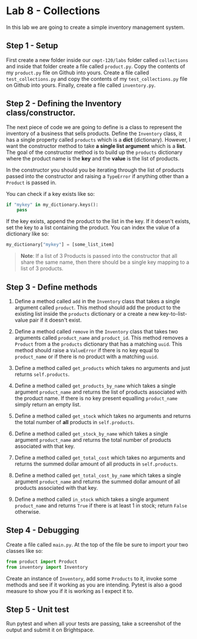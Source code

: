 # Lab 8 - Collections

In this lab we are going to create a simple inventory management system.

## Step 1 - Setup

First create a new folder inside our `cmpt-120/labs` folder called `collections` and inside that folder create a file called `product.py`. Copy the contents of my `product.py` file on Github into yours. Create a file called `test_collections.py` and copy the contents of my `test_collections.py` file on Github into yours. Finally, create a file called `inventory.py`.

## Step 2 - Defining the Inventory class/constructor.

The next piece of code we are going to define is a class to represent the inventory of a business that sells products. Define the `Inventory` class, it has a single property called `products` which is a __dict__ (dictionary). However, I want the constructor method to take __a single list argument__ which is a __list__. The goal of the constructor method is to build up the `products` dictionary where the product name is the __key__ and the __value__ is the list of products.

In the constructor you should you be iterating through the list of products passed into the constructor and raising a `TypeError` if anything other than a `Product` is passed in.

You can check if a key exists like so:

```py
if "mykey" in my_dictionary.keys():
    pass
```

If the key exists, append the product to the list in the key. If it doesn't exists, set the key to a list containing the product. You can index the value of a dictionary like so:

```py
my_dictionary["mykey"] = [some_list_item]
```

> __Note__: If a list of 3 Products is passed into the constructor that all share the same name, then there should be a single key mapping to a list of 3 products.

## Step 3 - Define methods

1. Define a method called `add` in the `Inventory` class that takes a single argument called `product`. This method should add the product to the existing list inside the `products` dictionary or a create a new key-to-list-value pair if it doesn't exist.

2. Define a method called `remove` in the `Inventory` class that takes two arguments called `product_name` and `product_id`. This method removes a `Product` from a the `products` dictionary that has a matching `uuid`. This method should raise a `ValueError` if there is no key equal to `product_name` or if there is no product with a matching `uuid`.

3. Define a method called `get_products` which takes no arguments and just returns `self.products`.

4. Define a method called `get_products_by_name` which takes a single argument `product_name` and returns the list of products associated with the product name. If there is no key present equalling `product_name` simply return an empty list.

5. Define a method called `get_stock` which takes no arguments and returns the total number of __all__ products in `self.products`.

6. Define a method called `get_stock_by_name` which takes a single argument `product_name` and returns the total number of products associated with that key.

7. Define a method called `get_total_cost` which takes no arguments and returns the summed dollar amount of all products in `self.products`.

8. Define a method called `get_total_cost_by_name` which takes a single argument `product_name` and returns the summed dollar amount of all products associated with that key.

9. Define a method called `in_stock` which takes a single argument `product_name` and returns `True` if there is at least 1 in stock; return `False` otherwise.

## Step 4 - Debugging

Create a file called `main.py`. At the top of the file be sure to import your two classes like so:

```py
from product import Product
from inventory import Inventory
```

Create an instance of `Inventory`, add some `Products` to it, invoke some methods and see if it working as you are intending. Pytest is also a good measure to show you if it is working as I expect it to.

## Step 5 - Unit test

Run pytest and when all your tests are passing, take a screenshot of the output and submit it on Brightspace.
